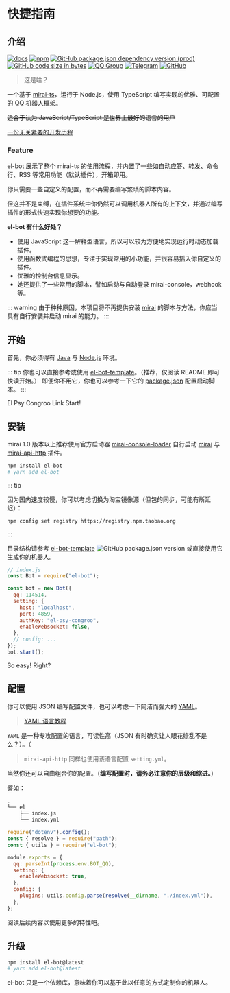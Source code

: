 # 快捷指南

## 介绍

[![docs](https://github.com/ElpsyCN/el-bot-docs/workflows/docs/badge.svg)](https://docs.bot.elpsy.cn/)
[![npm](https://img.shields.io/npm/v/el-bot?logo=npm)](https://www.npmjs.com/package/el-bot)
[![GitHub package.json dependency version (prod)](https://img.shields.io/github/package-json/dependency-version/YunYouJun/el-bot/mirai-ts?logo=typescript)](https://github.com/YunYouJun/mirai-ts)
[![GitHub code size in bytes](https://img.shields.io/github/languages/code-size/ElpsyCN/el-bot)](https://github.com/ElpsyCN/el-bot)
[![QQ Group](https://img.shields.io/badge/QQ%20Group-707408530-12B7F5?logo=tencent-qq)](https://shang.qq.com/wpa/qunwpa?idkey=5b0eef3e3256ce23981f3b0aa2457175c66ca9194efd266fd0e9a7dbe43ed653)
[![Telegram](https://img.shields.io/badge/Telegram-elpsy__cn-blue?logo=telegram)](https://t.me/elpsy_cn)
[![GitHub](https://img.shields.io/github/license/YunYouJun/el-bot)](https://github.com/YunYouJun/el-bot/blob/master/LICENSE)

> 这是啥？

一个基于 [mirai-ts](https://github.com/YunYouJun/mirai-ts)，运行于 Node.js，使用 TypeScript 编写实现的优雅、可配置的 QQ 机器人框架。

~~适合于认为 JavaScript/TypeScript 是世界上最好的语言的用户~~

[一份无关紧要的开发历程](https://www.yunyoujun.cn/note/make-el-bot/)

### Feature

el-bot 展示了整个 mirai-ts 的使用流程，并内置了一些如自动应答、转发、命令行、RSS 等常用功能（默认插件），开箱即用。

你只需要一些自定义的配置，而不再需要编写繁琐的脚本内容。

但这并不是束缚，在插件系统中你仍然可以调用机器人所有的上下文，并通过编写插件的形式快速实现你想要的功能。

**el-bot 有什么好处？**

- 使用 JavaScript 这一解释型语言，所以可以较为方便地实现运行时动态加载插件。
- 使用函数式编程的思想，专注于实现常用的小功能，并很容易插入你自定义的插件。
- 优雅的控制台信息显示。
- 她还提供了一些常用的脚本，譬如启动与自动登录 mirai-console，webhook 等。

::: warning
由于种种原因，本项目将不再提供安装 [mirai](https://github.com/mamoe/mirai) 的脚本与方法，你应当具有自行安装并启动 mirai 的能力。
:::

## 开始

首先，你必须得有 [Java](https://www.java.com/zh_CN/) 与 [Node.js](https://nodejs.org/zh-cn/download/) 环境。

::: tip
你也可以直接参考或使用 [el-bot-template](https://github.com/ElpsyCN/el-bot-template)。（推荐，仅阅读 README 即可快读开始。）
即便你不用它，你也可以参考一下它的 [package.json](https://github.com/ElpsyCN/el-bot-template/blob/master/package.json) 配置启动脚本。
:::

<chat-panel title="聊天记录">
  <chat-message :id="910426929" nickname="云游君" >El Psy Congroo</chat-message>
  <chat-message :id="712727945" nickname="小云" >Link Start!</chat-message>
</chat-panel>

## 安装

mirai 1.0 版本以上推荐使用官方启动器 [mirai-console-loader](https://github.com/iTXTech/mirai-console-loader) 自行启动 [mirai](https://github.com/mamoe/mirai) 与 [mirai-api-http](https://github.com/mamoe/mirai-api-http) 插件。

```sh
npm install el-bot
# yarn add el-bot
```

::: tip

因为国内速度较慢，你可以考虑切换为淘宝镜像源（但包的同步，可能有所延迟）：

```sh
npm config set registry https://registry.npm.taobao.org
```

:::

目录结构请参考 [el-bot-template](https://github.com/ElpsyCN/el-bot-template) ![GitHub package.json version](https://img.shields.io/github/package-json/v/elpsycn/el-bot-template) 或直接使用它生成你的机器人。

```js
// index.js
const Bot = require("el-bot");

const bot = new Bot({
  qq: 114514,
  setting: {
    host: "localhost",
    port: 4859,
    authKey: "el-psy-congroo",
    enableWebsocket: false,
  },
  // config: ...
});
bot.start();
```

So easy! Right?

## 配置

你可以使用 JSON 编写配置文件，也可以考虑一下简洁而强大的 [YAML](https://baike.baidu.com/item/YAML/1067697)。

> [YAML 语言教程](https://www.ruanyifeng.com/blog/2016/07/yaml.html)

`YAML` 是一种专攻配置的语言，可读性高（JSON 有时确实让人眼花缭乱不是么？）。（

> `mirai-api-http` 同样也使用该语言配置 `setting.yml`。

当然你还可以自由组合你的配置。（**编写配置时，请务必注意你的层级和缩进。**）

譬如：

```txt
.
└── el
    ├── index.js
    └── index.yml
```

```js
require("dotenv").config();
const { resolve } = require("path");
const { utils } = require("el-bot");

module.exports = {
  qq: parseInt(process.env.BOT_QQ),
  setting: {
    enableWebsocket: true,
  },
  config: {
    plugins: utils.config.parse(resolve(__dirname, "./index.yml")),
  },
};
```

阅读后续内容以使用更多的特性吧。

## 升级

```sh
npm install el-bot@latest
# yarn add el-bot@latest
```

el-bot 只是一个依赖库，意味着你可以基于此以任意的方式定制你的机器人。
